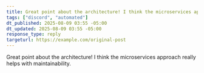 ```yaml
---
title: Great point about the architecture! I think the microservices approach really he
tags: ["discord", "automated"]
dt_published: 2025-08-09 03:55 -05:00
dt_updated: 2025-08-09 03:55 -05:00
response_type: reply
targeturl: https://example.com/original-post
---
```


Great point about the architecture! I think the microservices approach really helps with maintainability.